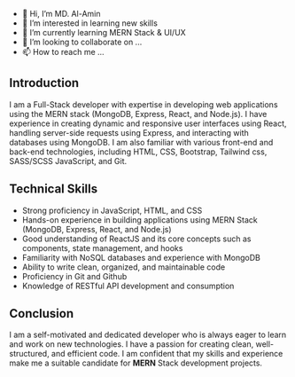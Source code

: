 - 👋 Hi, I’m MD. Al-Amin
- 👀 I’m interested in learning new skills
- 🌱 I’m currently learning MERN Stack & UI/UX
- 💞️ I’m looking to collaborate on ...
- 📫 How to reach me ...

<h2>Introduction</h2>
I am a Full-Stack developer with expertise in developing web applications using the MERN stack (MongoDB, Express, React, and Node.js). I have experience in creating dynamic and responsive user interfaces using React, handling server-side requests using Express, and interacting with databases using MongoDB. I am also familiar with various front-end and back-end technologies, including HTML, CSS, Bootstrap, Tailwind css, SASS/SCSS JavaScript, and Git.

<h2>Technical Skills</h2>
<ul>
  <li>Strong proficiency in JavaScript, HTML, and CSS</li>
  <li>Hands-on experience in building applications using MERN Stack (MongoDB, Express, React, and Node.js)</li>
  <li>Good understanding of ReactJS and its core concepts such as components, state management, and hooks</li>
  <li>Familiarity with NoSQL databases and experience with MongoDB</li>
  <li>Ability to write clean, organized, and maintainable code</li>
  <li>Proficiency in Git and Github</li>
  <li>Knowledge of RESTful API development and consumption</li>
</ul>

<!---
Alamin-Coding/Alamin-Coding is a ✨ special ✨ repository because its `README.md` (this file) appears on your GitHub profile.
You can click the Preview link to take a look at your changes.
--->
<h2>Conclusion</h2>
I am a self-motivated and dedicated developer who is always eager to learn and work on new technologies. I have a passion for creating clean, well-structured, and efficient code. I am confident that my skills and experience make me a suitable candidate for <b>MERN</b> Stack development projects.
